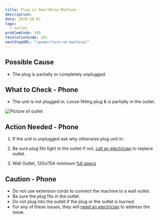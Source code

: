 ```yaml
---
title: Plug in SmartBrew Machine
description:
date: 2020-10-01
tags:
  - outlet
problemCode: 100
resolutionCode: 101
nextStepURL: "/power/turn-on-machine/"
---
```

## Possible Cause

- The plug is partially or completely unplugged.

## What to Check - Phone

- The unit is not plugged in. Loose fitting plug & is partially in the outlet.

![Picture of outlet](/images/plugged-in.jpg)

## Action Needed - Phone

1) If the unit is unplugged ask why otherwise plug unit in.

2) Be sure plug fits tight in the outlet if not, [call an electrician](/power/need-electrician/) to replace outlet.

3) Wall Outlet, 120v/15A minimum [full specs](/power/electrical-specs/)

## Caution - Phone

- Do not use extension cords to connect the machine to a wall outlet.
- Be sure the plug fits in the outlet.
- Do not plug into the outlet if the plug or the outlet is burned.
- For any of these issues, they will [need an electrician](/power/need-electrician/) to address the issue.
